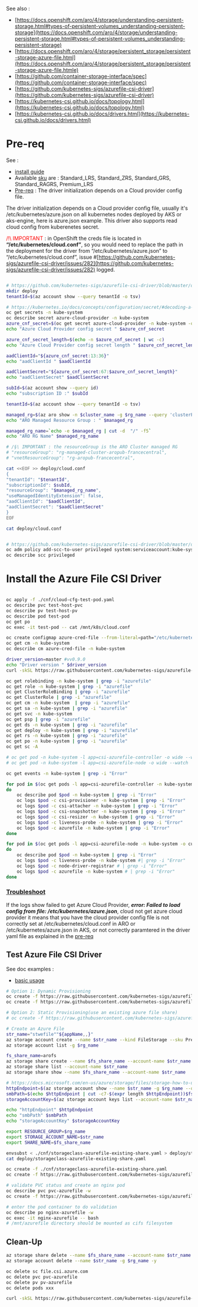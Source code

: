 See also :

- [https://docs.openshift.com/aro/4/storage/understanding-persistent-storage.html#types-of-persistent-volumes_understanding-persistent-storage](https://docs.openshift.com/aro/4/storage/understanding-persistent-storage.html#types-of-persistent-volumes_understanding-persistent-storage)
- [https://docs.openshift.com/aro/4/storage/persistent_storage/persistent-storage-azure-file.html](https://docs.openshift.com/aro/4/storage/persistent_storage/persistent-storage-azure-file.htmle)
- [https://github.com/container-storage-interface/spec](https://github.com/container-storage-interface/spec)
- [https://github.com/kubernetes-sigs/azurefile-csi-driver](https://github.com/kubernetes-sigs/azurefile-csi-driver)
- [https://kubernetes-csi.github.io/docs/topology.html](https://kubernetes-csi.github.io/docs/topology.html)
- [https://kubernetes-csi.github.io/docs/drivers.html](https://kubernetes-csi.github.io/docs/drivers.html)

# Pre-req

See :
- [install guide](https://github.com/kubernetes-sigs/azurefile-csi-driver/blob/master/docs/install-azurefile-csi-driver.md)
- Available [sku](https://github.com/kubernetes-sigs/azurefile-csi-driver/blob/master/docs/driver-parameters.md) are : Standard_LRS, Standard_ZRS, Standard_GRS, Standard_RAGRS, Premium_LRS
- [Pre-req](https://github.com/kubernetes-sigs/azurefile-csi-driver#prerequisite) : The driver initialization depends on a Cloud provider config file.

The driver initialization depends on a Cloud provider config file, usually it's /etc/kubernetes/azure.json on all kubernetes nodes deployed by AKS or aks-engine, here is azure.json example. This driver also supports read cloud config from kuberenetes secret.

<span style="color:red">/!\ IMPORTANT </span> : in OpenShift the creds file is located in **“/etc/kubernetes/cloud.conf”**, so you would need to replace the path in the deployment for the driver from “/etc/kubernetes/azure.json” to “/etc/kubernetes/cloud.conf”, issue #[https://github.com/kubernetes-sigs/azurefile-csi-driver/issues/282](https://github.com/kubernetes-sigs/azurefile-csi-driver/issues/282) logged.

```sh

# https://github.com/kubernetes-sigs/azurefile-csi-driver/blob/master/docs/read-from-secret.md
mkdir deploy
tenantId=$(az account show --query tenantId -o tsv)

# https://kubernetes.io/docs/concepts/configuration/secret/#decoding-a-secret
oc get secrets -n kube-system
oc describe secret azure-cloud-provider -n kube-system
azure_cnf_secret=$(oc get secret azure-cloud-provider -n kube-system -o jsonpath="{.data.cloud-config}" | base64 --decode)
echo "Azure Cloud Provider config secret " $azure_cnf_secret

azure_cnf_secret_length=$(echo -n $azure_cnf_secret | wc -c)
echo "Azure Cloud Provider config secret length " $azure_cnf_secret_length

aadClientId="${azure_cnf_secret:13:36}"
echo "aadClientId " $aadClientId

aadClientSecret="${azure_cnf_secret:67:$azure_cnf_secret_length}"
echo "aadClientSecret" $aadClientSecret

subId=$(az account show --query id)
echo "subscription ID :" $subId

tenantId=$(az account show --query tenantId -o tsv)

managed_rg=$(az aro show -n $cluster_name -g $rg_name --query 'clusterProfile.resourceGroupId' -o tsv)
echo "ARO Managed Resource Group : " $managed_rg

managed_rg_name=`echo -e $managed_rg | cut -d  "/" -f5`
echo "ARO RG Name" $managed_rg_name

# /§\ IMPORTANT : the resourceGroup is the ARO Cluster managed RG
# "resourceGroup": "rg-managed-cluster-aropub-francecentral",
# "vnetResourceGroup": "rg-aropub-francecentral",

cat <<EOF >> deploy/cloud.conf
{
"tenantId": "$tenantId",
"subscriptionId": $subId,
"resourceGroup": "$managed_rg_name",
"useManagedIdentityExtension": false,
"aadClientId": "$aadClientId",
"aadClientSecret": "$aadClientSecret"
}
EOF

cat deploy/cloud.conf


# https://github.com/kubernetes-sigs/azurefile-csi-driver/blob/master/deploy/csi-azurefile-node.yaml#L17
oc adm policy add-scc-to-user privileged system:serviceaccount:kube-system:csi-azurefile-node-sa
oc describe scc privileged
```


# Install the Azure File CSI Driver

```sh

oc apply -f ./cnf/cloud-cfg-test-pod.yaml
oc describe pvc test-host-pvc
oc describe pv test-host-pv
oc describe pod test-pod
oc get po
oc exec -it test-pod -- cat /mnt/k8s/cloud.conf

oc create configmap azure-cred-file --from-literal=path="/etc/kubernetes/cloud.conf" -n kube-system
oc get cm -n kube-system
oc describe cm azure-cred-file -n kube-system

driver_version=master #vv0.9.0
echo "Driver version " $driver_version
curl -skSL https://raw.githubusercontent.com/kubernetes-sigs/azurefile-csi-driver/$driver_version/deploy/install-driver.sh | bash -s $driver_version --

oc get rolebinding -n kube-system | grep -i "azurefile"
oc get role -n kube-system | grep -i "azurefile"
oc get ClusterRoleBinding | grep -i "azurefile"
oc get ClusterRole | grep -i "azurefile"
oc get cm -n kube-system  | grep -i "azurefile"
oc get sa -n kube-system | grep -i "azurefile"
oc get svc -n kube-system
oc get psp | grep -i "azurefile"
oc get ds -n kube-system | grep -i "azurefile"
oc get deploy -n kube-system | grep -i "azurefile"
oc get rs -n kube-system | grep -i "azurefile"
oc get po -n kube-system | grep -i "azurefile"
oc get sc -A

# oc get pod -n kube-system -l app=csi-azurefile-controller -o wide --watch 
# oc get pod -n kube-system -l app=csi-azurefile-node -o wide --watch 

oc get events -n kube-system | grep -i "Error" 

for pod in $(oc get pods -l app=csi-azurefile-controller -n kube-system -o custom-columns=:metadata.name)
do
	oc describe pod $pod -n kube-system | grep -i "Error"
	oc logs $pod -c csi-provisioner -n kube-system | grep -i "Error"
    oc logs $pod -c csi-attacher -n kube-system | grep -i "Error"
    oc logs $pod -c csi-snapshotter -n kube-system | grep -i "Error"
    oc logs $pod -c csi-resizer -n kube-system | grep -i "Error"
    oc logs $pod -c liveness-probe -n kube-system | grep -i "Error"
    oc logs $pod -c azurefile -n kube-system | grep -i "Error"
done

for pod in $(oc get pods -l app=csi-azurefile-node -n kube-system -o custom-columns=:metadata.name)
do
	oc describe pod $pod -n kube-system | grep -i "Error"
    oc logs $pod -c liveness-probe -n kube-system #| grep -i "Error"
    oc logs $pod -c node-driver-registrar # | grep -i "Error"
    oc logs $pod -c azurefile -n kube-system # | grep -i "Error"
done


```
### [Troubleshoot](https://github.com/kubernetes-sigs/azurefile-csi-driver/blob/master/docs/csi-debug.md)

If the logs show failed to get Azure Cloud Provider, ***error: Failed to load config from file: /etc/kubernetes/azure.json***, cloud not get azure cloud provider
it means that you have the cloud provider config file is not correctly set at /etc/kubernetes/cloud.conf in ARO or /etc/kubernetes/azure.json in AKS, or not correctly paramtered in the driver yaml file as explained in the [pre-req](#Pre-req)


## Test Azure File CSI Driver
See doc examples :
- [basic usage](https://github.com/kubernetes-sigs/azurefile-csi-driver/blob/master/deploy/example/e2e_usage.md)


```sh
# Option 1: Dynamic Provisioning
oc create -f https://raw.githubusercontent.com/kubernetes-sigs/azurefile-csi-driver/master/deploy/example/storageclass-azurefile-csi.yaml
oc create -f https://raw.githubusercontent.com/kubernetes-sigs/azurefile-csi-driver/master/deploy/example/pvc-azurefile-csi.yaml

# Option 2: Static Provisioning(use an existing azure file share)
# oc create -f https://raw.githubusercontent.com/kubernetes-sigs/azurefile-csi-driver/master/deploy/example/storageclass-azurefile-existing-share.yaml

# Create an Azure File
str_name="stwefile""${appName,,}"
az storage account create --name $str_name --kind FileStorage --sku Premium_ZRS --location $location -g $rg_name 
az storage account list -g $rg_name

fs_share_name=arofs
az storage share create --name $fs_share_name --account-name $str_name
az storage share list --account-name $str_name
az storage share show --name $fs_share_name --account-name $str_name

# https://docs.microsoft.com/en-us/azure/storage/files/storage-how-to-use-files-linux
httpEndpoint=$(az storage account show --name $str_name -g $rg_name --query "primaryEndpoints.file" | tr -d '"')
smbPath=$(echo $httpEndpoint | cut -c7-$(expr length $httpEndpoint))$fs_share_name
storageAccountKey=$(az storage account keys list --account-name $str_name -g $rg_name --query "[0].value" | tr -d '"')

echo "httpEndpoint" $httpEndpoint 
echo "smbPath" $smbPath 
echo "storageAccountKey" $storageAccountKey 

export RESOURCE_GROUP=$rg_name
export STORAGE_ACCOUNT_NAME=$str_name
export SHARE_NAME=$fs_share_name

envsubst < ./cnf/storageclass-azurefile-existing-share.yaml > deploy/storageclass-azurefile-existing-share.yaml
cat deploy/storageclass-azurefile-existing-share.yaml

oc create -f ./cnf/storageclass-azurefile-existing-share.yaml
oc create -f https://raw.githubusercontent.com/kubernetes-sigs/azurefile-csi-driver/master/deploy/example/pvc-azurefile-csi.yaml

# validate PVC status and create an nginx pod
oc describe pvc pvc-azurefile -w
oc create -f https://raw.githubusercontent.com/kubernetes-sigs/azurefile-csi-driver/master/deploy/example/nginx-pod-azurefile.yaml

# enter the pod container to do validation
oc describe po nginx-azurefile -w
oc exec -it nginx-azurefile -- bash
# /mnt/azurefile directory should be mounted as cifs filesystem

```

## Clean-Up
```sh
az storage share delete --name $fs_share_name --account-name $str_name
az storage account delete --name $str_name -g $rg_name -y

oc delete sc file.csi.azure.com
oc delete pvc pvc-azurefile
oc delete pv pv-azurefile
oc delete pods xxx

curl -skSL https://raw.githubusercontent.com/kubernetes-sigs/azurefile-csi-driver/$driver_version/deploy/uninstall-driver.sh | bash -s --

```
